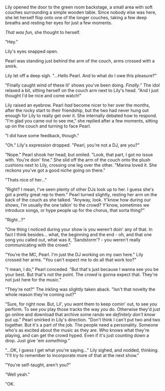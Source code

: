 Lily opened the door to the green room backstage, a small area with soft couches surrounding a simple wooden table. Since nobody else was here, she let herself flop onto one of the longer couches, taking a few deep breaths and resting her eyes for just a few moments.

*That was fun,* she thought to herself.

"Hey."

Lily's eyes snapped open.

Pearl was standing just behind the arm of the couch, arms crossed with a smirk.

Lily let off a deep sigh. "...Hello Pearl. And to what do I owe this pleasure?"

"Finally caught wind of these lil' shows you've been doing. *Finally.*" The idol relaxed a bit, sitting herself on the couch arm next to Lily's head. "And I just thought I'd be nice and come watch!"

Lily raised an eyebrow. Pearl *had* become nicer to her over the months, after the rocky start to their friendship, but the two had never hung out enough for Lily to really get over it. She internally debated how to respond. "I'm glad you came out to see me," she replied after a few moments, sitting up on the couch and turning to face Pearl.

"I did have some feedback, though."

"Oh." Lily's expression dropped. "Pearl, you're not a DJ, are you?"

"Nope." Pearl shook her head, but smiled. "Look, that part, I got no issue with. You're doin' fine." She slid off the arm of the couch onto the plush cushions next to Lily, crossing one leg over the other. "Marina loved it. She reckons you've got a good niche going on there."

"Thats nice of her..."

"Right? I mean, I've seen plenty of other DJs look up to her. I guess she's got a pretty great rep to them." Pearl turned slightly, resting her arm on the back of the couch as she talked. "Anyway, look. Y'know how during our shows, I'm usually the one talkin' to the crowd? Y'know, sometimes we introduce songs, or hype people up for the chorus, that sorta thing?"

"Right...?"

"One thing I noticed during your show is you weren't doin' any of that. In fact I think besides... what, the beginning and the end - oh, and that one song you called out, what was it, 'Sandstorm'? - you weren't really communicating with the crowd."

"You're the MC, Pearl. I'm just the DJ working on my own here." Lily crossed her arms. "You can't expect me to do all that work too?"

"I mean, I do," Pearl conceded. "But that's just because I wanna see you be your best. But that's not the point. The *crowd* is gonna expect that. They're not just here for the music."

"They're not?" The inkling was slightly taken aback. "Isn't that novelty the whole reason they're coming out?"

"Sure, for right now. But, Lil', you *want* them to keep comin' out, to see *you* perform. To see *you* play those tracks the way *you* do. Otherwise they'd just go online and download that archive some rando we *definitely don't know* put up." Pearl smirked in Lily's direction. "Don't think I can't put two and two together. But it's a part of the job. The people need a personality. Someone who's as excited about the music as they are. Who knows what they're playing, and can get the crowd hyped. Even if it's just counting down a drop. Just give 'em *something.*"

"...OK, I guess I get what you're saying..." Lily sighed, and nodded, thinking. "I'll try to remember to incorporate more of that at the next show."

"You're self-taught, aren't you?"

"Well yeah."

"OK. 